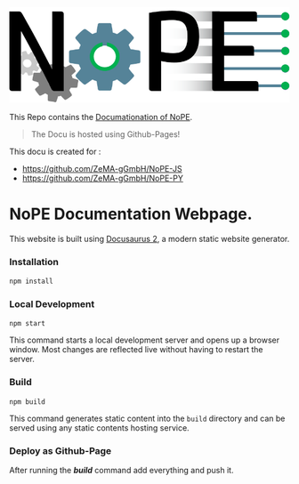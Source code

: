 ![](/static/logo/logo.png)

This Repo contains the [Documationation of NoPE](https://zema-ggmbh.github.io/NoPE-Docu/).

> The Docu is hosted using Github-Pages!

This docu is created for :
- https://github.com/ZeMA-gGmbH/NoPE-JS
- https://github.com/ZeMA-gGmbH/NoPE-PY


# NoPE Documentation Webpage.

This website is built using [Docusaurus 2](https://docusaurus.io/), a modern static website generator.

### Installation

```bash
npm install
```

### Local Development

```
npm start
```

This command starts a local development server and opens up a browser window. Most changes are reflected live without having to restart the server.

### Build

```
npm build
```

This command generates static content into the `build` directory and can be served using any static contents hosting service.

### Deploy as Github-Page

After running the ***build*** command add everything and push it.